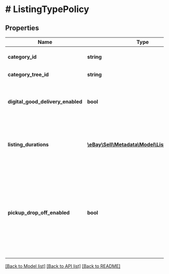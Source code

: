 # # ListingTypePolicy

## Properties

Name | Type | Description | Notes
------------ | ------------- | ------------- | -------------
**category_id** | **string** | The unique identifier of the eBay leaf category for which metadata is being returned. | [optional]
**category_tree_id** | **string** | The unique identifier of the category tree. | [optional]
**digital_good_delivery_enabled** | **bool** | A &lt;code&gt;true&lt;/code&gt; value in this field indicates that the leaf category supports the listing of items (such as gift cards) that can be delivered electronically via a download link or sent to a buyer&#39;s email address. | [optional]
**listing_durations** | [**\eBay\Sell\Metadata\Model\ListingDuration[]**](ListingDuration.md) | An array of eBay listing types and the supported durations for the corresponding leaf category. If a specific eBay listing type does not appear for a leaf category, it indicates that the category does not support that listing type. | [optional]
**pickup_drop_off_enabled** | **bool** | A true value in this field indicates that items listed in the category (specified in the &lt;b&gt;listingTypePolicies.categoryId&lt;/b&gt; field) may be enabled with the &#39;Click and Collect&#39; feature. With the &#39;Click and Collect&#39; feature, a buyer can purchase certain items on an eBay site and collect them at a local store. Buyers are notified by eBay once their items are available. A false value in this field indicates that items listed in the category are not eligible for the &#39;Click and Collect&#39; feature. | [optional]

[[Back to Model list]](../../README.md#models) [[Back to API list]](../../README.md#endpoints) [[Back to README]](../../README.md)
